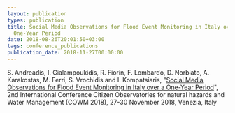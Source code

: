```yaml
---
layout: publication
types: publication
title: Social Media Observations for Flood Event Monitoring in Italy over a
  One-Year Period
date: 2018-08-26T20:01:50+03:00
tags: conference_publications
publication_date: 2018-11-27T00:00:00
---
```

S. Andreadis, I. Gialampoukidis, R. Fiorin, F. Lombardo, D. Norbiato, A. Karakostas, M. Ferri, S. Vrochidis and I. Kompatsiaris, "[Social Media Observations for Flood Event Monitoring in Italy over a One-Year Period](https://zenodo.org/record/2546519#.X2CSjcBS9PY)", 2nd International Conference Citizen Observatories for natural hazards and Water Management (COWM 2018), 27-30 November 2018, Venezia, Italy